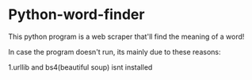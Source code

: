 # Python-word-finder
This python program is a web scraper that'll find the meaning of a word!

In case the program doesn't run, its mainly due to these reasons:

1.urllib and bs4(beautiful soup) isnt installed
